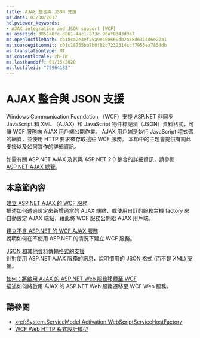 ```yaml
---
title: AJAX 整合與 JSON 支援
ms.date: 03/30/2017
helpviewer_keywords:
- AJAX integration and JSON support [WCF]
ms.assetid: 3851a8fc-d861-4ac1-873c-96af0343d3a7
ms.openlocfilehash: cb18ca2e3ef25a9e408669db2a58d6314d6e22a1
ms.sourcegitcommit: c01c18755bb7b0f82c7232314ccf7955ea7834db
ms.translationtype: MT
ms.contentlocale: zh-TW
ms.lasthandoff: 01/15/2020
ms.locfileid: "75964182"
---
```

# <a name="ajax-integration-and-json-support"></a>AJAX 整合與 JSON 支援
Windows Communication Foundation （WCF）支援 ASP.NET 非同步 JavaScript 和 XML （AJAX）和 JavaScript 物件標記法（JSON）資料格式，可讓 WCF 服務向 AJAX 用戶端公開作業。 AJAX 用戶端是執行 JavaScript 程式碼的網頁，並使用 HTTP 要求來存取這些 WCF 服務。 本節中的主題會提供有關此支援以及如何實作的詳細資訊。  
  
 如需有關 ASP.NET AJAX 及其與 ASP.NET 2.0 整合的詳細資訊，請參閱[ASP.NET AJAX 總覽](https://docs.microsoft.com/previous-versions/aspnet/bb398874(v=vs.100))。  
  
## <a name="in-this-section"></a>本章節內容  
 [建立 ASP.NET AJAX 的 WCF 服務](../../../../docs/framework/wcf/feature-details/creating-wcf-services-for-aspnet-ajax.md)  
 描述如何透過設定來新增適當的 AJAX 端點，或使用自訂的服務主機 factory 來自動設定 AJAX 端點，藉此將 WCF 服務公開給 AJAX 用戶端。  
  
 [建立不含 ASP.NET 的 WCF AJAX 服務](../../../../docs/framework/wcf/feature-details/creating-wcf-ajax-services-without-aspnet.md)  
 說明如何在不使用 ASP.NET 的情況下建立 WCF 服務。  
  
 [JSON 和其他資料傳輸格式的支援](../../../../docs/framework/wcf/feature-details/support-for-json-and-other-data-transfer-formats.md)  
 針對使用 ASP.NET AJAX 服務的訊息，說明慣用的 JSON 格式 (而不是 XML) 支援。  
  
 [如何：將啟用 AJAX 的 ASP.NET Web 服務移轉至 WCF](../../../../docs/framework/wcf/feature-details/how-to-migrate-ajax-enabled-aspnet-web-services-to-wcf.md)  
 描述如何將啟用 AJAX 的 ASP.NET Web 服務遷移至 WCF Web 服務。  
  
## <a name="see-also"></a>請參閱

- <xref:System.ServiceModel.Activation.WebScriptServiceHostFactory>
- [WCF Web HTTP 程式設計模型](../../../../docs/framework/wcf/feature-details/wcf-web-http-programming-model.md)
